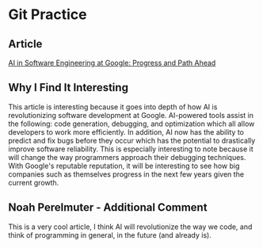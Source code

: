 # Git Practice 

## Article
[AI in Software Engineering at Google: Progress and Path Ahead](https://research.google/blog/ai-in-software-engineering-at-google-progress-and-the-path-ahead/)

## Why I Find It Interesting 
This article is interesting because it goes into depth of how AI is revolutionizing software development at Google. 
AI-powered tools assist in the following: code generation, debugging, and optimization which all allow developers to work more efficiently. 
In addition, AI now has the ability to predict and fix bugs before they occur which has the potential to drastically improve software reliability. This is especially interesting to note because it will change the way programmers approach their debugging techniques.  
With Google's reputable reputation, it will be interesting to see how big companies such as themselves progress in the next few years given the current growth.

## Noah Perelmuter - Additional Comment
This is a very cool article, I think AI will revolutionize the way we code, and think of programming in general, in the future (and already is).
